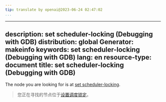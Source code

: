 ```yaml
---
tip: translate by openai@2023-06-24 02:47:02
...
```

---
description: set scheduler-locking (Debugging with GDB)
distribution: global
Generator: makeinfo
keywords: set scheduler-locking (Debugging with GDB)
lang: en
resource-type: document
title: set scheduler-locking (Debugging with GDB)
---

The node you are looking for is at [set scheduler-locking](All_002dStop-Mode.html#set-scheduler_002dlocking).

> 您正在寻找的节点位于[设置调度锁定](All_002dStop-Mode.html#set-scheduler_002dlocking)。
